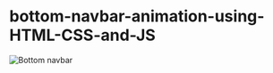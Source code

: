 # bottom-navbar-animation-using-HTML-CSS-and-JS

![Bottom navbar](https://user-images.githubusercontent.com/95895380/155867207-b53df88d-8f58-40a0-a2df-f05ebc43fa59.png)
